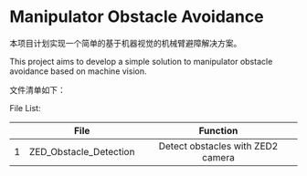 # Manipulator Obstacle Avoidance

本项目计划实现一个简单的基于机器视觉的机械臂避障解决方案。

This project aims to develop a simple solution to manipulator  obstacle avoidance based on machine vision.

文件清单如下：

File List:

|      |          File          |              Function              |
| :--: | :--------------------: | :--------------------------------: |
|  1   | ZED_Obstacle_Detection | Detect obstacles with ZED2 camera |

